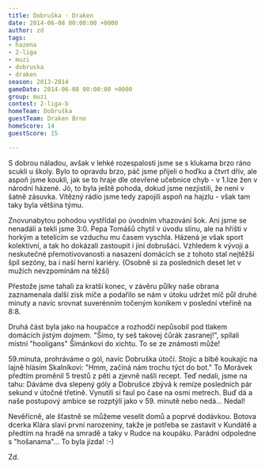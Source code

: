 ```yaml
---
title: Dobruška - Draken
date: 2014-06-08 00:00:00 +0000
author: zd
tags:
- hazena
- 2-liga
- muzi
- dobruska
- draken
season: 2013-2014
gameDate: 2014-06-08 00:00:00 +0000
group: muzi
contest: 2-liga-b
homeTeam: Dobruška
guestTeam: Draken Brno
homeScore: 14
guestScore: 15

---
```

S dobrou náladou, avšak v lehké rozespalosti jsme se s klukama brzo ráno scukli u školy. Bylo to opravdu brzo, páč jsme přijeli o hoďku a čtvrt dřív, ale aspoň jsme koukli, jak se to hraje dle otevřené učebnice chyb - v 1.lize žen v národní házené. Jó, to byla ještě pohoda, dokud jsme nezjistili, že není v šatně zásuvka. Vítězný rádio jsme tedy zapojili aspoň na hajzlu - však tam taky byla většina týmu.

Znovunabytou pohodou vystřídal po úvodním vhazování šok. Ani jsme se nenadáli a tekli jsme 3:0. Pepa Tomášů chytil v úvodu slinu, ale na hřišti v horkým a tetelícím se vzduchu mu časem vyschla. Házená je však sport kolektivní, a tak ho dokázali zastoupit i jiní dobrušáci. Vzhledem k vývoji a neskutečné přemotivovanosti a nasazení domácích se z tohoto stal nejtěžší špíl sezóny, ba i naší herní kariéry. (Osobně si za posledních deset let v mužích nevzpomínám na těžší)

Přestože jsme tahali za kratší konec, v závěru půlky naše obrana zaznamenala další zisk míče a podařilo se nám v útoku udržet míč půl druhé minuty a navíc srovnat suverénním točeným koníkem v poslední vteřině na 8:8.

Druhá část byla jako na houpačce a rozhodčí nepůsobil pod tlakem domácích jistým dojmem. "Šímo, ty seš takovej čůrák zasranej!", spílali místní "hooligans" Šimánkovi do xichtu. To se ze známosti může!

59.minuta, prohráváme o gól, navíc Dobruška útočí. Stojíc a blbě koukajíc na lajně hlásím Skalníkovi: "Hmm, začíná nám trochu týct do bot." To Morávek předtím proměnil 5 trestů z pěti a zjevně našli recept. Teď nedali, jsme na tahu: Dáváme dva slepený góly a Dobrušce zbývá k remíze posledních pár sekund v útočné třetině. Vynutili si faul po čase na osmi metrech. Buď  dá a naše postupový ambice se rozptýlí jako v 59. minutě nebo nedá...
Nedal!

Nevěřícně, ale šťastně se můžeme veselit domů a poprvé dodávkou. Botova dcerka Klára slaví první narozeniny, takže je potřeba se zastavit v Kundátě a předtím na hradě na smradě a taky v Rudce na koupáku. Parádní odpoledne s "hošanama"... To byla jízda! :-)

Zd.
